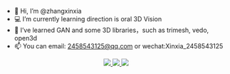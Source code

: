 - 👋 Hi, I’m @zhangxinxia
- 💻 I’m currently learning direction is oral 3D Vision
- 🌱 I’ve learned GAN and some 3D libraries，such as trimesh, vedo, open3d
- 📫 You can email: 2458543125@qq.com or wechat:Xinxia_2458543125

<p align="center">
   <a href="https://trimesh/">
  <img src="https://img.shields.io/badge/trimesh-blue?style=flat-square&logo=wechat">
 </a>
 <a href="mailto:yx@mviai.com">
  <img src="https://img.shields.io/badge/yx@mviai.com-red?style=flat-square&logo=gmail&logoColor=white">
 </a>
 <a href="https://blog.mviai.com">
  <img src="https://img.shields.io/badge/blog.mviai.com-006400?style=flat-square&logo=devdotto&logoColor=white">
 </a>
 </p>
<!--
**Zhangxx-NaMuu/Zhangxx-NaMuu** is a ✨ _special_ ✨ repository because its `README.md` (this file) appears on your GitHub profile.

Here are some ideas to get you started:
-->
